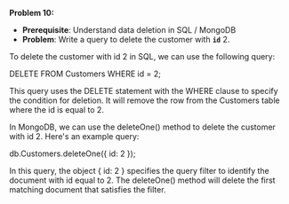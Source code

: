 **Problem 10:**

- **Prerequisite**: Understand data deletion in SQL / MongoDB
- **Problem**: Write a query to delete the customer with **`id`** 2.

To delete the customer with id 2 in SQL, we can use the following query:

DELETE FROM Customers WHERE id = 2;

This query uses the DELETE statement with the WHERE clause to specify the condition for deletion. It will remove the row from the Customers table where the id is equal to 2.

In MongoDB, we can use the deleteOne() method to delete the customer with id 2. Here's an example query:

db.Customers.deleteOne({ id: 2 });

In this query, the object { id: 2 } specifies the query filter to identify the document with id equal to 2. The deleteOne() method will delete the first matching document that satisfies the filter.